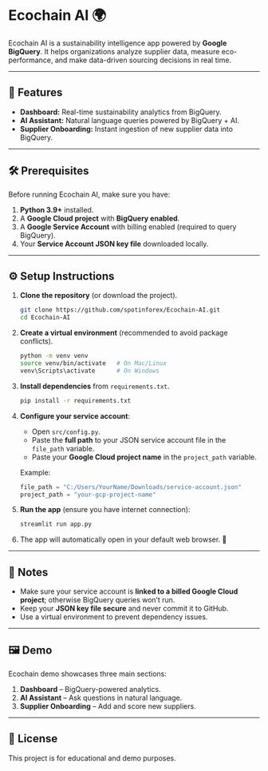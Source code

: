 

# Ecochain AI 🌍

Ecochain AI is a sustainability intelligence app powered by **Google BigQuery**. It helps organizations analyze supplier data, measure eco-performance, and make data-driven sourcing decisions in real time.

---

## 🚀 Features

* **Dashboard:** Real-time sustainability analytics from BigQuery.
* **AI Assistant:** Natural language queries powered by BigQuery + AI.
* **Supplier Onboarding:** Instant ingestion of new supplier data into BigQuery.

---

## 🛠️ Prerequisites

Before running Ecochain AI, make sure you have:

1. **Python 3.9+** installed.
2. A **Google Cloud project** with **BigQuery enabled**.
3. A **Google Service Account** with billing enabled (required to query BigQuery).
4. Your **Service Account JSON key file** downloaded locally.

---

## ⚙️ Setup Instructions

1. **Clone the repository** (or download the project).

   ```bash
   git clone https://github.com/spotinforex/Ecochain-AI.git
   cd Ecochain-AI
   ```

2. **Create a virtual environment** (recommended to avoid package conflicts).

   ```bash
   python -m venv venv
   source venv/bin/activate   # On Mac/Linux
   venv\Scripts\activate      # On Windows
   ```

3. **Install dependencies** from `requirements.txt`.

   ```bash
   pip install -r requirements.txt
   ```

4. **Configure your service account**:

   * Open `src/config.py`.
   * Paste the **full path** to your JSON service account file in the `file_path` variable.
   * Paste your **Google Cloud project name** in the `project_path` variable.

   Example:

   ```python
   file_path = "C:/Users/YourName/Downloads/service-account.json"
   project_path = "your-gcp-project-name"
   ```

5. **Run the app** (ensure you have internet connection):

   ```bash
   streamlit run app.py
   ```

6. The app will automatically open in your default web browser. 🎉

---

## 📌 Notes

* Make sure your service account is **linked to a billed Google Cloud project**; otherwise BigQuery queries won’t run.
* Keep your **JSON key file secure** and never commit it to GitHub.
* Use a virtual environment to prevent dependency issues.

---

## 🖼️ Demo

Ecochain demo showcases three main sections:

1. **Dashboard** – BigQuery-powered analytics.
2. **AI Assistant** – Ask questions in natural language.
3. **Supplier Onboarding** – Add and score new suppliers.

---

## 📄 License

This project is for educational and demo purposes.

